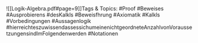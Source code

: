 
![[Logik-Algebra.pdf#page=9]]Tags & Topics:
   #Proof
   #Beweises
   #Ausprobierens
   #desKalkls
   #Beweisfhrung
   #Axiomatik
   #Kalkls
   #Vorbedingungen
   #Aussagenlogik
   #hierreichteszuwissendassessichumeinenichtgeordneteAnzahlvonVoraussetzungensindImFolgendenwerden
   #Notationen